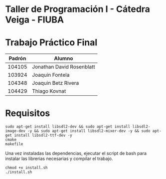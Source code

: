 # Taller de Programación I - Cátedra Veiga - FIUBA
# Trabajo Práctico Final

| Padrón | Alumno                    |
|--------|---------------------------|
| 104105 | Jonathan David Rosenblatt |
| 103924 | Joaquín Fontela           |
| 104348 | Joaquin Betz Rivera       |
| 104429 | Thiago Kovnat             |

# Requisitos

```
sudo apt-get install libsdl2-dev && sudo apt-get install libsdl2-image-dev -y && sudo apt-get install libsdl2-mixer-dev -y && sudo apt-get install libsdl2-ttf-dev -y
cmake
makefile
```

Una vez instaladas las dependencias, ejecutar el script de bash para instalar las librerias necesarias y compilar el trabajo.

```
chmod +x install.sh
./install.sh
```
